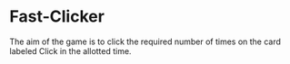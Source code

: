 # Fast-Clicker
The aim of the game is to click the required number of times on the card labeled Click in the allotted time.
